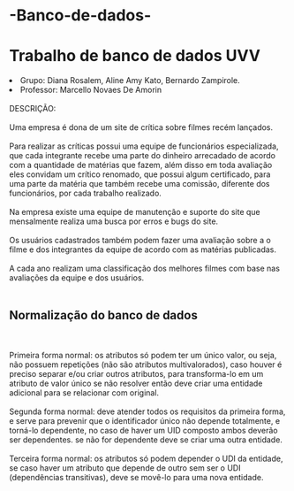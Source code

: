 # -Banco-de-dados-
<h1>Trabalho de banco de dados UVV </h1>
<li> Grupo: Diana Rosalem, Aline Amy Kato, Bernardo Zampirole.</li>
<li>Professor: Marcello Novaes De Amorin </li>
<br> DESCRIÇÃO:
<br>
<br> Uma empresa é dona de um site de crítica sobre filmes recém lançados.
<br>
<br> Para realizar as críticas possui uma equipe de funcionários especializada, que cada integrante recebe uma parte do dinheiro arrecadado de acordo com a quantidade de matérias que fazem, além disso em toda avaliação eles convidam um crítico renomado, que possui algum certificado, para uma parte da matéria que também recebe uma comissão, diferente dos funcionários, por cada trabalho realizado.
<br>
<br> Na empresa existe uma equipe de manutenção e suporte do site que mensalmente realiza uma busca por erros e bugs do site. 
<br>
<br> Os usuários cadastrados também podem fazer uma avaliação sobre a o filme e dos integrantes da equipe de acordo com as matérias publicadas.
<br>
<br>A cada ano realizam uma classificação dos melhores filmes com base nas avaliações da equipe e dos usuários.
<br>
<br>
<h2> Normalização do banco de dados</h2>
<br>
  <br>Primeira forma normal: os atributos só podem ter um único valor, ou seja, não possuem repetições (não são atributos   multivalorados), caso houver é preciso separar e/ou criar outros atributos, para transforma-lo em um atributo de valor único se não resolver então deve criar uma entidade adicional para se relacionar com original.
<br>
  <br>Segunda forma normal: deve atender todos os requisitos da primeira forma, e serve para prevenir que o identificador único não depende totalmente, e torná-lo dependente, no caso de haver um UID composto ambos deverão ser dependentes. se não for dependente deve se criar uma outra entidade.
<br>
  <br>Terceira forma normal: os atributos só podem depender o UDI da entidade, se caso haver um atributo que depende de outro sem ser o UDI (dependências transitivas), deve se movê-lo para uma nova entidade.
